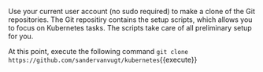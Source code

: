 Use your current user account (no sudo required) to make a clone of the Git repositories. The Git repositiry contains the setup scripts, which allows you to focus on Kubernetes tasks. The scripts take care of all preliminary setup for you. 

At this point, execute the following command `git clone https://github.com/sandervanvugt/kubernetes`{{execute}}

